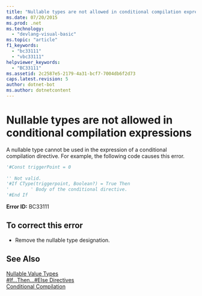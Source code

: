 ```yaml
---
title: "Nullable types are not allowed in conditional compilation expressions"
ms.date: 07/20/2015
ms.prod: .net
ms.technology: 
  - "devlang-visual-basic"
ms.topic: "article"
f1_keywords: 
  - "bc33111"
  - "vbc33111"
helpviewer_keywords: 
  - "BC33111"
ms.assetid: 2c2587e5-2179-4a31-bcf7-7004db6f2d73
caps.latest.revision: 5
author: dotnet-bot
ms.author: dotnetcontent
---
```

# Nullable types are not allowed in conditional compilation expressions
A nullable type cannot be used in the expression of a conditional compilation directive. For example, the following code causes this error.  
  
```vb  
'#Const triggerPoint = 0  
  
'' Not valid.  
'#If CType(triggerpoint, Boolean?) = True Then  
'        ' Body of the conditional directive.  
'#End If  
```  
  
 **Error ID:** BC33111  
  
## To correct this error  
  
-   Remove the nullable type designation.  
  
## See Also  
 [Nullable Value Types](../../visual-basic/programming-guide/language-features/data-types/nullable-value-types.md)  
 [#If...Then...#Else Directives](../../visual-basic/language-reference/directives/if-then-else-directives.md)  
 [Conditional Compilation](../../visual-basic/programming-guide/program-structure/conditional-compilation.md)
